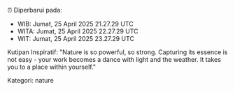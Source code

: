 ⏰ Diperbarui pada:
- WIB: Jumat, 25 April 2025 21.27.29 UTC
- WITA: Jumat, 25 April 2025 22.27.29 UTC
- WIT: Jumat, 25 April 2025 23.27.29 UTC

Kutipan Inspiratif:
"Nature is so powerful, so strong. Capturing its essence is not easy - your work becomes a dance with light and the weather. It takes you to a place within yourself."


Kategori: nature

